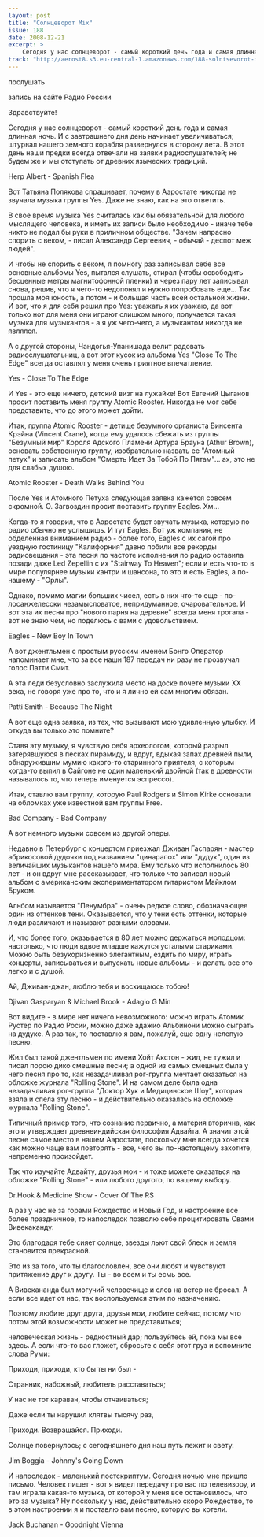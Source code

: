 ```yaml
---
layout: post
title: "Солнцеворот Mix"
issue: 188
date: 2008-12-21
excerpt: >
    Сегодня у нас солнцеворот - самый короткий день года и самая длинная ночь. И с завтрашнего дня день начинает увеличиваться; штурвал нашего земного корабля развернулся в сторону лета. В этот день наши предки всегда отвечали на заявки радиослушателей; не будем же и мы отступать от древних языческих традиций.
track: "http://aerost8.s3.eu-central-1.amazonaws.com/188-solntsevorot-mix.mp3"
---
```


послушать

запись на сайте Радио России

Здравствуйте!

Сегодня у нас солнцеворот - самый короткий день года и самая длинная ночь. И с завтрашнего дня день начинает увеличиваться; штурвал нашего земного корабля развернулся в сторону лета. В этот день наши предки всегда отвечали на заявки радиослушателей; не будем же и мы отступать от древних языческих традиций.

Herp Albert - Spanish Flea

Вот Татьяна Полякова спрашивает, почему в Аэростате никогда не звучала музыка группы Yes. Даже не знаю, как на это ответить.

В свое время музыка Yes считалась как бы обязательной для любого мыслящего человека, и иметь их записи было необходимо - иначе тебе никто не подал бы руки в приличном обществе. "Зачем напрасно спорить с веком, - писал Александр Сергеевич, - обычай - деспот меж людей".

И чтобы не спорить с веком, я помногу раз записывал себе все основные альбомы Yes, пытался слушать, стирал (чтобы освободить бесценные метры магнитофонной пленки) и через пару лет записывал снова, решив, что я чего-то недопонял и нужно попробовать еще... Так прошла моя юность, а потом - и большая часть всей остальной жизни. И вот, что я для себя решил про Yes: уважать я их уважаю, да вот только нот для меня они играют слишком много; получается такая музыка для музыкантов - а я уж чего-чего, а музыкантом никогда не являлся.

А с другой стороны, Чандогья-Упанишада велит радовать радиослушательниц, а вот этот кусок из альбома Yes "Close To The Edge" всегда оставлял у меня очень приятное впечатление.

Yes - Close To The Edge

И Yes - это еще ничего, детский визг на лужайке! Вот Евгений Цыганов просит поставить меня группу Atomic Rooster. Никогда не мог себе представить, что до этого может дойти.

Итак, группа Atomic Rooster - детище безумного органиста Винсента Крэйна (Vincent Crane), когда ему удалось сбежать из группы "Безумный мир" Короля Адского Пламени Артура Брауна (Athur Brown), основать собственную группу, изобрательно назвать ее "Атомный петух" и записать альбом "Смерть Идет За Тобой По Пятам"... ах, это не для слабых душою.

Atomic Rooster - Death Walks Behind You

После Yes и Атомного Петуха следующая заявка кажется совсем скромной. О. Загвоздин просит поставить группу Eagles. Хм...

Когда-то я говорил, что в Аэростате будет звучать музыка, которую по радио обычно не услышишь. И тут Eagles. Вот уж компания, не обделенная вниманием радио - более того, Eagles с их сагой про уездную гостиницу "Калифорния" давно побили все рекорды радиовещания - эта песня по частоте исполнения по радио оставила позади даже Led Zepellin с их "Stairway To Heaven"; если и есть что-то в мире популярнее музыки кантри и шансона, то это и есть Eagles, а по-нашему - "Орлы".

Однако, помимо магии больших чисел, есть в них что-то еще - по-лосанжелесски незамысловатое, непридуманное, очаровательное. И вот эта их песня про "нового парня на деревне" всегда меня трогала - вот не знаю чем, но поделюсь с вами с удовольствием.

Eagles - New Boy In Town

А вот джентльмен с простым русским именем Бонго Оператор напоминает мне, что за все наши 187 передач ни разу не прозвучал голос Патти Смит.

А эта леди безусловно заслужила место на доске почете музыки XX века, не говоря уже про то, что и я лично ей сам многим обязан.

Patti Smith - Because The Night

А вот еще одна заявка, из тех, что вызывают мою удивленную улыбку. И откуда вы только это помните?

Ставя эту музыку, я чувствую себя археологом, который разрыл затерявшуюся в песках пирамиду, и вдруг, вдыхая запах древней пыли, обнаружившим мумию какого-то старинного приятеля, с которым когда-то выпил в Сайгоне не один маленький двойной (так в древности называлось то, что теперь именуется эспрессо).

Итак, ставлю вам группу, которую Paul Rodgers и Simon Kirke основали на обломках уже известной вам группы Free.

Bad Company - Bad Company

А вот немного музыки совсем из другой оперы.

Недавно в Петербург с концертом приезжал Дживан Гаспарян - мастер абрикосовой дудочки под названием "цинарапох" или "дудук", один из величайших музыкантов нашего мира. Ему только что исполнилось 80 лет - и он вдруг мне рассказывает, что только что записал новый альбом с американским экспериментатором гитаристом Майклом Бруком.

Альбом называется "Пенумбра" - очень редкое слово, обозначающее один из оттенков тени. Оказывается, что у тени есть оттенки, которые люди различают и называют разными словами.

И, что более того, оказывается в 80 лет можно держаться молодцом: настолько, что люди вдвое младше кажутся усталыми стариками. Можно быть безукоризненно элегантным, ездить по миру, играть концерты, записываться и выпускать новые альбомы - и делать все это легко и с душой.

Ай, Дживан-джан, люблю тебя и восхищаюсь тобою!

Djivan Gasparyan & Michael Brook - Adagio G Min

Вот видите - в мире нет ничего невозможного: можно играть Атомик Рустер по Радио Росии, можно даже адажио Альбинони можно сыграть на дудуке. А раз так, то поставлю я вам, пожалуй, еще одну нелепую песню.

Жил был такой джентльмен по имени Хойт Акстон - жил, не тужил и писал порою дико смешные песни; а одной из самых смешных была у него песня про то, как незадачливая рог-группа мечтает оказаться на обложке журнала "Rolling Stone". И на самом деле была одна незадачливая рог-группа "Доктор Хук и Медицинское Шоу", которая взяла и спела эту песню - и действительно оказалась на обложке журнала "Rolling Stone".

Типичный пример того, что сознание первично, а материя вторична, как это и утверждает древнеиндийская философия Адвайта. А значит этой песне самое место в нашем Аэростате, поскольку мне всегда хочется как можно чаще вам повторять - все, чего вы по-настоящему захотите, непременно произойдет.

Так что изучайте Адвайту, друзья мои - и тоже можете оказаться на обложке "Rolling Stone" - или любого другого, по вашему выбору.

Dr.Hook & Medicine Show - Cover Of The RS

А раз у нас не за горами Рождество и Новый Год, и настроение все более праздничное, то напоследок позволю себе процитировать Свами Вивекаканду:

Это благодаря тебе сияет солнце, звезды льют свой блеск и земля становится прекрасной.

Это из за того, что ты благословлен, все они любят и чувствуют притяжение друг к другу. Ты - во всем и ты есмь все.

А Вивекананда был могучий человечище и слов на ветер не бросал. А если все идет от нас, так воспользуемся этим по назначению.

Поэтому любите друг друга, друзья мои, любите сейчас, потому что потом этой возможности может не представиться;

человеческая жизнь - редкостный дар; пользуйтесь ей, пока мы все здесь. А если что-то вас гложет, сбросьте с себя этот груз и вспомните слова Руми:

Приходи, приходи, кто бы ты ни был -

Странник, набожный, любитель расставаться;

У нас не тот караван, чтобы отчаиваться;

Даже если ты нарушил клятвы тысячу раз,

Приходи. Возврашайся. Приходи.

Солнце повернулось; с сегодняшнего дня наш путь лежит к свету.

Jim Boggia - Johnny's Going Down

И напоследок - маленький постскриптум. Сегодня ночью мне пришло письмо. Человек пишет - вот я видел передачу про вас по телевизору, и там играла какая-то музыка, от которой у меня все остановилось, что это за музыка? Ну поскольку у нас, действительно скоро Рождество, то в этом настроении я и поставлю вам песню, которую вы хотели.

Jack Buchanan - Goodnight Vienna
